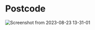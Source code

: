 # Postcode

![Screenshot from 2023-08-23 13-31-01](https://github.com/yusfate4/Postcode/assets/65573250/801625b8-f160-4e7e-83cb-8fb639dc3a5f)
